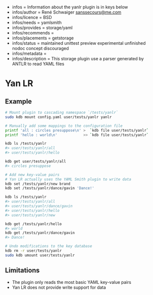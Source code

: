 - infos = Information about the yanlr plugin is in keys below
- infos/author = René Schwaiger <sanssecours@me.com>
- infos/licence = BSD
- infos/needs = yamlsmith
- infos/provides = storage/yaml
- infos/recommends =
- infos/placements = getstorage
- infos/status = maintained unittest preview experimental unfinished nodoc concept discouraged
- infos/metadata =
- infos/description = This storage plugin use a parser generated by ANTLR to read YAML files

# Yan LR

## Example

```sh
# Mount plugin to cascading namespace `/tests/yanlr`
sudo kdb mount config.yaml user/tests/yanlr yanlr

# Manually add some mappings to the configuration file
printf 'all : circles presuppose\n' >  `kdb file user/tests/yanlr`
printf 'hello : world\n'            >> `kdb file user/tests/yanlr`

kdb ls /tests/yanlr
#> user/tests/yanlr/all
#> user/tests/yanlr/hello

kdb get user/tests/yanlr/all
#> circles presuppose

# Add new key-value pairs
# Yan LR actually uses the YAML Smith plugin to write data
kdb set /tests/yanlr/new brand
kdb set /tests/yanlr/dance/gavin 'Dance!'

kdb ls /tests/yanlr
#> user/tests/yanlr/all
#> user/tests/yanlr/dance/gavin
#> user/tests/yanlr/hello
#> user/tests/yanlr/new

kdb get /tests/yanlr/hello
#> world
kdb get /tests/yanlr/dance/gavin
#> Dance!

# Undo modifications to the key database
kdb rm -r user/tests/yanlr
sudo kdb umount user/tests/yanlr
```

## Limitations

- The plugin only reads the most basic YAML key-value pairs
- Yan LR does not provide write support for data
